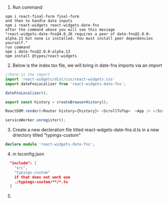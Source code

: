 1. Run command 
```
npm i react-final-form final-form
and then to handle date inputs
npm i react-widgets react-widgets-date-fns
after the command above you will see this message
"react-widgets-date-fns@4.0.26 requires a peer of date-fns@2.0.0-alpha.13 but none is installed. You must install peer dependencies yourself."
run command
npm i date-fns@2.0.0-alpha.13
npm install @types/react-widgets
```
2. Below is the index.tsx file, we will bring in date-fns imports via an import
```ts
//here is the import
import 'react-widgets/dist/css/react-widgets.css'
import dateFnsLocalizer from 'react-widgets-date-fns';

dateFnsLocalizer();

export const history = createBrowserHistory();

ReactDOM.render(<Router history={history}> <ScrollToTop>  <App /> </ScrollToTop> </Router>, document.getElementById('root'));

serviceWorker.unregister();
```
3. Create a new decleration file titled react-wdgets-date-fns.d.ts in a new driectory titled "typings-custom"
```ts
declare module 'react-widgets-date-fns';
```
4. in tsconfig.json
```json
  "include": [
    "src",
    "typings-custom"
    if that does not work use
    ./typings-custom/**/*.ts
  ]
```
5. 
      
